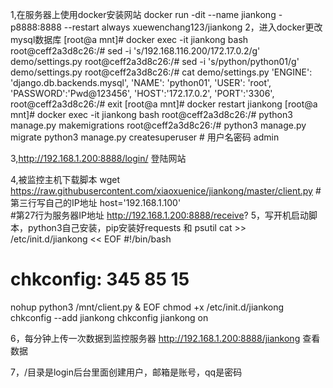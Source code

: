 1,在服务器上使用docker安装网站
docker run -dit --name  jiankong -p8888:8888 --restart always xuewenchang123/jiankong
2，进入docker更改mysql数据库
[root@a mnt]# docker exec  -it jiankong bash
root@ceff2a3d8c26:/# sed -i 's/192.168.116.200/172.17.0.2/g' demo/settings.py 
root@ceff2a3d8c26:/# sed -i 's/python/python01/g' demo/settings.py 
root@ceff2a3d8c26:/# cat demo/settings.py 
        'ENGINE': 'django.db.backends.mysql',
        'NAME': 'python01',
        'USER': 'root',
        'PASSWORD':'Pwd@123456',
        'HOST':'172.17.0.2',
        'PORT':'3306',
root@ceff2a3d8c26:/# exit
[root@a mnt]# docker restart jiankong
[root@a mnt]# docker exec  -it jiankong bash
root@ceff2a3d8c26:/# python3 manage.py makemigrations
root@ceff2a3d8c26:/# python3 manage.py migrate
python3 manage.py createsuperuser  #   用户名密码 admin

3,http://192.168.1.200:8888/login/ 登陆网站


4,被监控主机下载脚本
wget https://raw.githubusercontent.com/xiaoxuenice/jiankong/master/client.py
#第三行写自己的IP地址        host='192.168.1.100'   
#第27行为服务器IP地址      http://192.168.1.200:8888/receive?
5，写开机启动脚本，python3自己安装，pip安装好requests 和 psutil
cat >> /etc/init.d/jiankong << EOF
#!/bin/bash
# chkconfig: 345 85 15
nohup python3 /mnt/client.py &
EOF
chmod +x /etc/init.d/jiankong
chkconfig --add jiankong
chkconfig jiankong on

6，每分钟上传一次数据到监控服务器
http://192.168.1.200:8888/jiankong  查看数据

7，/目录是login后台里面创建用户，邮箱是账号，qq是密码

